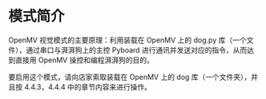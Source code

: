 # 模式简介

OpenMV 视觉模式的主要原理：利用装载在 OpenMV 上的  dog.py  库（一个文件），通过串口与湃湃狗上的主控 Pyboard 进行通讯并发送对应的指令，从而达到直接用 OpenMV 操控和编程湃湃狗的目的。

要启用这个模式，请向店家索取装载在 OpenMV 上的 dog 库（一个文件夹），并且按 4.4.3，4.4.4 中的章节内容来进行操作。